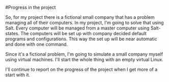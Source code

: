 #Progress in the project

So, for my project there is a fictional small company that has a problem managing all of their computers. In my project, I'm going to solve that using Salt. Every computer will be managed from a master computer using Salt-states. The computers will be set up with company decided default programs and configurations. This way the set up will be near automatic and done with one command. 

Since it's a fictional problem, I'm going to simulate a small company myself using virtual machines. I'll start the whole thing with an empty virtual Linux.

I'll continue to report on the progress of the project when I get more of a start with it.
